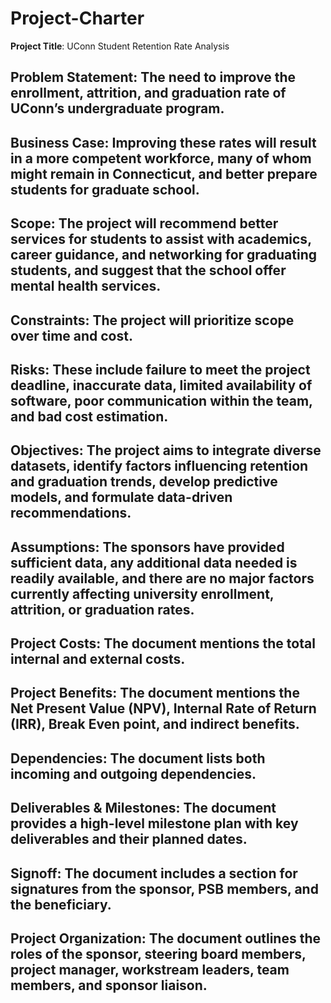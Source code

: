 # Project-Charter
**Project Title**: UConn Student Retention Rate Analysis
## Problem Statement: The need to improve the enrollment, attrition, and graduation rate of UConn’s undergraduate program.
## Business Case: Improving these rates will result in a more competent workforce, many of whom might remain in Connecticut, and better prepare students for graduate school.
## Scope: The project will recommend better services for students to assist with academics, career guidance, and networking for graduating students, and suggest that the school offer mental health services.
## Constraints: The project will prioritize scope over time and cost.
## Risks: These include failure to meet the project deadline, inaccurate data, limited availability of software, poor communication within the team, and bad cost estimation.
## Objectives: The project aims to integrate diverse datasets, identify factors influencing retention and graduation trends, develop predictive models, and formulate data-driven recommendations.
## Assumptions: The sponsors have provided sufficient data, any additional data needed is readily available, and there are no major factors currently affecting university enrollment, attrition, or graduation rates.
## Project Costs: The document mentions the total internal and external costs.
## Project Benefits: The document mentions the Net Present Value (NPV), Internal Rate of Return (IRR), Break Even point, and indirect benefits.
## Dependencies: The document lists both incoming and outgoing dependencies.
## Deliverables & Milestones: The document provides a high-level milestone plan with key deliverables and their planned dates.
## Signoff: The document includes a section for signatures from the sponsor, PSB members, and the beneficiary.
## Project Organization: The document outlines the roles of the sponsor, steering board members, project manager, workstream leaders, team members, and sponsor liaison.

